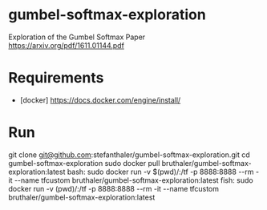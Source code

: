 # gumbel-softmax-exploration
Exploration of the Gumbel Softmax Paper https://arxiv.org/pdf/1611.01144.pdf

# Requirements
* [docker] https://docs.docker.com/engine/install/

# Run

   git clone git@github.com:stefanthaler/gumbel-softmax-exploration.git
   cd gumbel-softmax-exploration
   sudo docker pull bruthaler/gumbel-softmax-exploration:latest
   bash: sudo docker run -v $(pwd)/:/tf -p 8888:8888 --rm -it --name tfcustom bruthaler/gumbel-softmax-exploration:latest
   fish: sudo docker run -v (pwd)/:/tf -p 8888:8888 --rm -it --name tfcustom bruthaler/gumbel-softmax-exploration:latest
